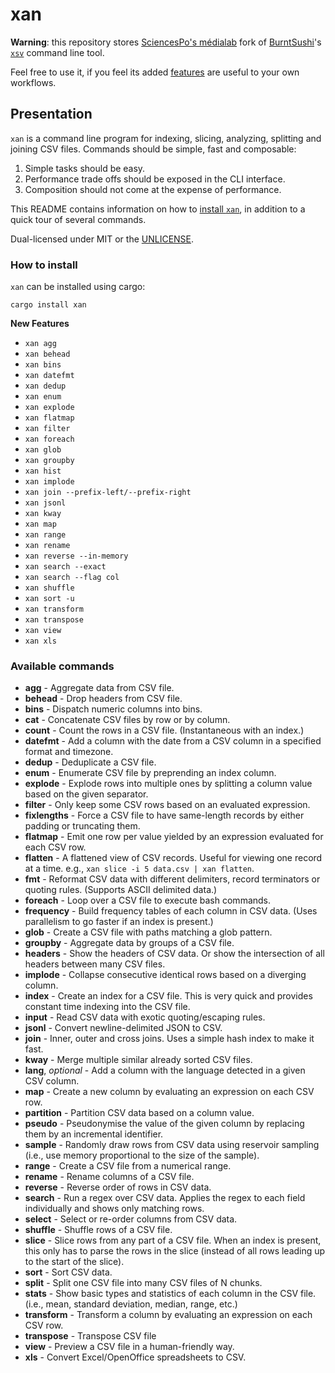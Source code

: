 # xan

**Warning**: this repository stores [SciencesPo's médialab](https://medialab.sciencespo.fr/en/) fork of [BurntSushi](https://github.com/BurntSushi)'s [`xsv`](https://github.com/BurntSushi/xsv) command line tool.

Feel free to use it, if you feel its added [features](#new-features) are useful to your own workflows.

## Presentation

`xan` is a command line program for indexing, slicing, analyzing, splitting
and joining CSV files. Commands should be simple, fast and composable:

1. Simple tasks should be easy.
2. Performance trade offs should be exposed in the CLI interface.
3. Composition should not come at the expense of performance.

This README contains information on how to
[install `xan`](#installation), in addition to
a quick tour of several commands.

Dual-licensed under MIT or the [UNLICENSE](https://unlicense.org).

### How to install

`xan` can be installed using cargo:

```
cargo install xan
```

<strong id="new-features">New Features</strong>

* `xan agg`
* `xan behead`
* `xan bins`
* `xan datefmt`
* `xan dedup`
* `xan enum`
* `xan explode`
* `xan flatmap`
* `xan filter`
* `xan foreach`
* `xan glob`
* `xan groupby`
* `xan hist`
* `xan implode`
* `xan join --prefix-left/--prefix-right`
* `xan jsonl`
* `xan kway`
* `xan map`
* `xan range`
* `xan rename`
* `xan reverse --in-memory`
* `xan search --exact`
* `xan search --flag col`
* `xan shuffle`
* `xan sort -u`
* `xan transform`
* `xan transpose`
* `xan view`
* `xan xls`

### Available commands

* **agg** - Aggregate data from CSV file.
* **behead** - Drop headers from CSV file.
* **bins** - Dispatch numeric columns into bins.
* **cat** - Concatenate CSV files by row or by column.
* **count** - Count the rows in a CSV file. (Instantaneous with an index.)
* **datefmt** - Add a column with the date from a CSV column in a specified format and timezone.
* **dedup** - Deduplicate a CSV file.
* **enum** - Enumerate CSV file by preprending an index column.
* **explode** - Explode rows into multiple ones by splitting a column value based on the
given separator.
* **filter** - Only keep some CSV rows based on an evaluated expression.
* **fixlengths** - Force a CSV file to have same-length records by either
  padding or truncating them.
* **flatmap** - Emit one row per value yielded by an expression evaluated for each CSV row.
* **flatten** - A flattened view of CSV records. Useful for viewing one record
  at a time. e.g., `xan slice -i 5 data.csv | xan flatten`.
* **fmt** - Reformat CSV data with different delimiters, record terminators
  or quoting rules. (Supports ASCII delimited data.)
* **foreach** - Loop over a CSV file to execute bash commands.
* **frequency** - Build frequency tables of each column in CSV data. (Uses
  parallelism to go faster if an index is present.)
* **glob** - Create a CSV file with paths matching a glob pattern.
* **groupby** - Aggregate data by groups of a CSV file.
* **headers** - Show the headers of CSV data. Or show the intersection of all
  headers between many CSV files.
* **implode** - Collapse consecutive identical rows based on a diverging column.
* **index** - Create an index for a CSV file. This is very quick and provides
  constant time indexing into the CSV file.
* **input** - Read CSV data with exotic quoting/escaping rules.
* **jsonl** - Convert newline-delimited JSON to CSV.
* **join** - Inner, outer and cross joins. Uses a simple hash index to make it
  fast.
* **kway** - Merge multiple similar already sorted CSV files.
* **lang**, *optional* - Add a column with the language detected in a given CSV column.
* **map** - Create a new column by evaluating an expression on each CSV row.
* **partition** - Partition CSV data based on a column value.
* **pseudo** - Pseudonymise the value of the given column by replacing them by an incremental identifier.
* **sample** - Randomly draw rows from CSV data using reservoir sampling (i.e.,
  use memory proportional to the size of the sample).
* **range** - Create a CSV file from a numerical range.
* **rename** - Rename columns of a CSV file.
* **reverse** - Reverse order of rows in CSV data.
* **search** - Run a regex over CSV data. Applies the regex to each field
  individually and shows only matching rows.
* **select** - Select or re-order columns from CSV data.
* **shuffle** - Shuffle rows of a CSV file.
* **slice** - Slice rows from any part of a CSV file. When an index is present,
  this only has to parse the rows in the slice (instead of all rows leading up
  to the start of the slice).
* **sort** - Sort CSV data.
* **split** - Split one CSV file into many CSV files of N chunks.
* **stats** - Show basic types and statistics of each column in the CSV file.
  (i.e., mean, standard deviation, median, range, etc.)
* **transform** - Transform a column by evaluating an expression on each CSV row.
* **transpose** - Transpose CSV file
* **view** - Preview a CSV file in a human-friendly way.
* **xls** - Convert Excel/OpenOffice spreadsheets to CSV.
